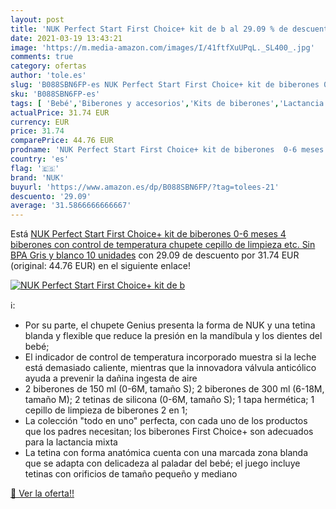 ```yaml
---
layout: post
title: 'NUK Perfect Start First Choice+ kit de b al 29.09 % de descuento'
date: 2021-03-19 13:43:21
image: 'https://m.media-amazon.com/images/I/41ftfXuUPqL._SL400_.jpg'
comments: true
category: ofertas
author: 'tole.es'
slug: 'B088SBN6FP-es NUK Perfect Start First Choice+ kit de biberones 0-6 meses...'
sku: 'B088SBN6FP-es'
tags: [ 'Bebé','Biberones y accesorios','Kits de biberones','Lactancia y alimentación','biberones','chupete','nuk', ]
actualPrice: 31.74 EUR
currency: EUR
price: 31.74
comparePrice: 44.76 EUR
prodname: 'NUK Perfect Start First Choice+ kit de biberones  0-6 meses  4 biberones con control de temperatura  chupete  cepillo de limpieza  etc.  Sin BPA  Gris y blanco  10 unidades'
country: 'es'
flag: '🇪🇸'
brand: 'NUK'
buyurl: 'https://www.amazon.es/dp/B088SBN6FP/?tag=tolees-21'
descuento: '29.09'
average: '31.5866666666667'
---
```


Está [NUK Perfect Start First Choice+ kit de biberones  0-6 meses  4 biberones con control de temperatura  chupete  cepillo de limpieza  etc.  Sin BPA  Gris y blanco  10 unidades](https://www.amazon.es/dp/B088SBN6FP/?tag=tolees-21) con 29.09 de descuento por 31.74 EUR (original: 44.76 EUR) en el siguiente enlace!

[![NUK Perfect Start First Choice+ kit de b](https://m.media-amazon.com/images/I/41ftfXuUPqL._SL400_.jpg)](https://www.amazon.es/dp/B088SBN6FP/?tag=tolees-21)

ℹ️:

- Por su parte, el chupete Genius presenta la forma de NUK y una tetina blanda y flexible que reduce la presión en la mandíbula y los dientes del bebé;
- El indicador de control de temperatura incorporado muestra si la leche está demasiado caliente, mientras que la innovadora válvula anticólico ayuda a prevenir la dañina ingesta de aire
- 2 biberones de 150 ml (0-6M, tamaño S); 2 biberones de 300 ml (6-18M, tamaño M); 2 tetinas de silicona (0-6M, tamaño S); 1 tapa hermética; 1 cepillo de limpieza de biberones 2 en 1;
- La colección "todo en uno" perfecta, con cada uno de los productos que los padres necesitan; los biberones First Choice+ son adecuados para la lactancia mixta
- La tetina con forma anatómica cuenta con una marcada zona blanda que se adapta con delicadeza al paladar del bebé; el juego incluye tetinas con orificios de tamaño pequeño y mediano

[🛒 Ver la oferta!!](https://www.amazon.es/dp/B088SBN6FP/?tag=tolees-21)
